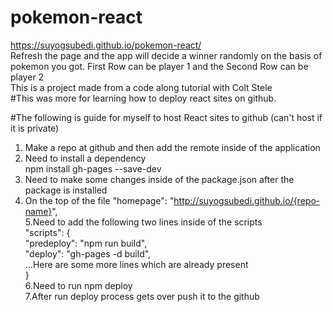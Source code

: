 # pokemon-react  
https://suyogsubedi.github.io/pokemon-react/  
Refresh the page and the app will decide a winner randomly on the basis of pokemon you got. First Row can be player 1 and the Second Row can be player 2  
This is a project made from a code along tutorial with Colt Stele  
#This was more for learning how to deploy react sites on  github.  

#The following is guide for myself to host React sites to github (can't host if it is private)  

1. Make a repo at github and then add the remote inside of the application  
2. Need to install a dependency  
        npm install gh-pages --save-dev  
3. Need to make some changes inside of the package.json after the package is installed  
4. On the top of the file "homepage": "http://suyogsubedi.github.io/{repo-name}",  
5.Need to add the following two lines inside of the scripts  
"scripts": {  
    "predeploy": "npm run build",  
    "deploy": "gh-pages -d build",  
    ...Here are some more lines which are already present  
    }  
6.Need to run npm deploy  
7.After run deploy process gets over push it to the github  
